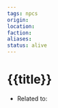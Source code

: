 ```yaml
---
tags: npcs
origin: 
location: 
faction: 
aliases: 
status: alive
---
```


# {{title}}

- Related to: 